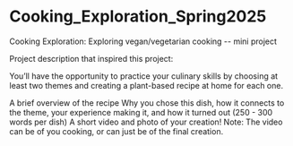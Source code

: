 # Cooking_Exploration_Spring2025
Cooking Exploration: Exploring vegan/vegetarian cooking -- mini project 


Project description that inspired this project: 

You’ll have the opportunity to practice your culinary skills by choosing at least two themes and creating a plant-based recipe at home for each one. 

A brief overview of the recipe
Why you chose this dish, how it connects to the theme, your experience making it, and how it turned out (250 - 300 words per dish)
A short video and photo of your creation! Note: The video can be of you cooking, or can just be of the final creation. 

